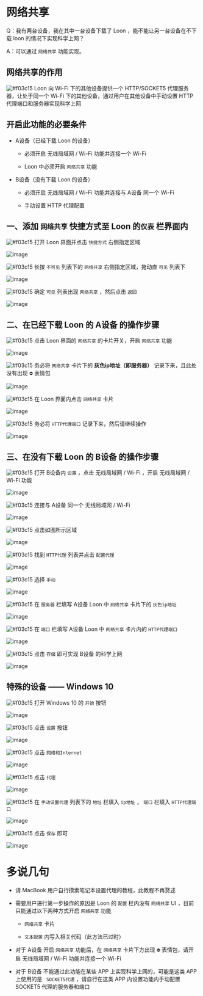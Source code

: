 # 网络共享

Q：我有两台设备，我在其中一台设备下载了 Loon ，能不能让另一台设备在不下载 loon 的情况下实现科学上网？

A：可以通过 `网络共享` 功能实现。

## 网络共享的作用

![#f03c15](https://placehold.it/15/f03c15/000000?text=+) Loon 向 Wi-Fi 下的其他设备提供一个 HTTP/SOCKET5 代理服务器，让处于同一个 Wi-Fi 下的其他设备，通过用户在其他设备中手动设置 HTTP 代理端口和服务器实现科学上网

## 开启此功能的必要条件

- A设备（已经下载 Loon 的设备）

  - 必须开启 无线局域网 / Wi-Fi 功能并连接一个 Wi-Fi
  
  - Loon 中必须开启 `网络共享` 功能
  
- B设备（没有下载 Loon 的设备）

  - 必须开启 无线局域网 / Wi-Fi 功能并连接与 A设备 同一个 Wi-Fi
  
  - 手动设置 HTTP 代理配置
  
## 一、添加 `网络共享` 快捷方式至 Loon 的`仪表` 栏界面内

![#f03c15](https://placehold.it/15/f03c15/000000?text=+) 打开 Loon 界面并点击 `快捷方式` 右侧指定区域

![image](https://raw.githubusercontent.com/chiupam/tutorial-image/master/Loon/Plus/Network_Sharing.jpg)

![#f03c15](https://placehold.it/15/f03c15/000000?text=+) 长按 `不可见` 列表下的 `网络共享` 右侧指定区域，拖动直 `可见` 列表下

![image](https://raw.githubusercontent.com/chiupam/tutorial-image/master/Loon/Plus/Network_Sharing_A_1.jpg)

![#f03c15](https://placehold.it/15/f03c15/000000?text=+) 确定 `可见` 列表出现 `网络共享` ，然后点击 `返回`

![image](https://raw.githubusercontent.com/chiupam/tutorial-image/master/Loon/Plus/Network_Sharing_A_2.jpg)

## 二、在已经下载 Loon 的 A设备 的操作步骤

![#f03c15](https://placehold.it/15/f03c15/000000?text=+) 点击 Loon 界面的 `网络共享` 的卡片开关，开启 `网络共享` 功能

![image](https://raw.githubusercontent.com/chiupam/tutorial-image/master/Loon/Plus/Network_Sharing_A_3.jpg)

![#f03c15](https://placehold.it/15/f03c15/000000?text=+) 务必将 `网络共享` 卡片下的 **灰色ip地址（即服务器）** 记录下来，且此处没有出现 `⛔️` 表情包

![image](https://raw.githubusercontent.com/chiupam/tutorial-image/master/Loon/Plus/Network_Sharing_A_4.jpg)

![#f03c15](https://placehold.it/15/f03c15/000000?text=+) 在 Loon 界面内点击 `网络共享` 卡片

![image](https://raw.githubusercontent.com/chiupam/tutorial-image/master/Loon/Plus/Network_Sharing_A_5.jpg)

![#f03c15](https://placehold.it/15/f03c15/000000?text=+) 务必将 `HTTP代理端口` 记录下来，然后请继续操作

![image](https://raw.githubusercontent.com/chiupam/tutorial-image/master/Loon/Plus/Network_Sharing_A_6.jpg)

## 三、在没有下载 Loon 的 B设备 的操作步骤

![#f03c15](https://placehold.it/15/f03c15/000000?text=+) 打开 B设备内 `设置` ，点击 无线局域网 / Wi-Fi ，开启 无线局域网 / Wi-Fi 功能

![image](https://raw.githubusercontent.com/chiupam/tutorial-image/master/Loon/Plus/Network_Sharing_B_1.jpg)

![#f03c15](https://placehold.it/15/f03c15/000000?text=+) 连接与 A设备 同一个 无线局域网 / Wi-Fi

![image](https://raw.githubusercontent.com/chiupam/tutorial-image/master/Loon/Plus/Network_Sharing_B_2.jpg)

![#f03c15](https://placehold.it/15/f03c15/000000?text=+) 点击如图所示区域

![image](https://raw.githubusercontent.com/chiupam/tutorial-image/master/Loon/Plus/Network_Sharing_B_3.jpg)

![#f03c15](https://placehold.it/15/f03c15/000000?text=+) 找到 `HTTP代理` 列表并点击 `配置代理`

![image](https://raw.githubusercontent.com/chiupam/tutorial-image/master/Loon/Plus/Network_Sharing_B_4.jpg)

![#f03c15](https://placehold.it/15/f03c15/000000?text=+) 选择 `手动`

![image](https://raw.githubusercontent.com/chiupam/tutorial-image/master/Loon/Plus/Network_Sharing_B_5.jpg)

![#f03c15](https://placehold.it/15/f03c15/000000?text=+) 在 `服务器` 栏填写 A设备 Loon 中 `网络共享` 卡片下的 `灰色ip地址`

![image](https://raw.githubusercontent.com/chiupam/tutorial-image/master/Loon/Plus/Network_Sharing_B_6.jpg)

![#f03c15](https://placehold.it/15/f03c15/000000?text=+) 在 `端口` 栏填写 A设备 Loon 中 `网络共享` 卡片内的 `HTTP代理端口`

![image](https://raw.githubusercontent.com/chiupam/tutorial-image/master/Loon/Plus/Network_Sharing_B_7.jpg)

![#f03c15](https://placehold.it/15/f03c15/000000?text=+) 点击 `存储` 即可实现 B设备 的科学上网

![image](https://raw.githubusercontent.com/chiupam/tutorial-image/master/Loon/Plus/Network_Sharing_B_8.jpg)

## 特殊的设备 —— Windows 10

![#f03c15](https://placehold.it/15/f03c15/000000?text=+) 打开 Windows 10 的 `开始` 按钮

![image](https://raw.githubusercontent.com/chiupam/tutorial-image/master/Loon/Plus/Windows_1.png)

![#f03c15](https://placehold.it/15/f03c15/000000?text=+) 点击 `设置` 按钮

![image](https://raw.githubusercontent.com/chiupam/tutorial-image/master/Loon/Plus/Windows_2.jpg)

![#f03c15](https://placehold.it/15/f03c15/000000?text=+) 点击 `网络和Internet`

![image](https://raw.githubusercontent.com/chiupam/tutorial-image/master/Loon/Plus/Windows_3.jpg)

![#f03c15](https://placehold.it/15/f03c15/000000?text=+) 点击 `代理`

![image](https://raw.githubusercontent.com/chiupam/tutorial-image/master/Loon/Plus/Windows_4.jpg)

![#f03c15](https://placehold.it/15/f03c15/000000?text=+) 在 `手动设置代理` 列表下的 `地址` 栏填入 `ip地址` ， `端口` 栏填入 `HTTP代理端口`

![image](https://raw.githubusercontent.com/chiupam/tutorial-image/master/Loon/Plus/Windows_5.png)

![#f03c15](https://placehold.it/15/f03c15/000000?text=+) 点击 `保存` 即可

![image](https://raw.githubusercontent.com/chiupam/tutorial-image/master/Loon/Plus/Windows_6.png)

# 多说几句

- 请 MacBook 用户自行摸索笔记本设置代理的教程，此教程不再赘述

- 需要用户进行第一步操作的原因是 Loon 的 `配置` 栏内没有 `网络共享` UI ，目前只能通过以下两种方式开启 `网络共享` 功能

  - `网络共享` 卡片
  
  - `文本配置` 内写入相关代码（此方法已过时）

- 对于 A设备 开启 `网络共享` 功能后，在 `网络共享` 卡片下方出现 `⛔️` 表情包，请开启  无线局域网 / Wi-Fi 功能并连接一个 Wi-Fi

- 对于 B设备 不能通过此功能在某些 APP 上实现科学上网的，可能是这类 APP 上使用的是 ` SOCKET5代理` ，请自行在这类 APP 内设置功能内手动配置 SOCKET5 代理的服务器和端口
